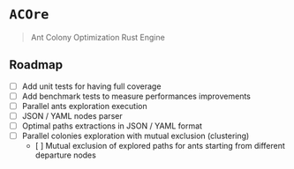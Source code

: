 # `ACOre`

>  Ant Colony Optimization Rust Engine

## Roadmap

- [ ] Add unit tests for having full coverage
- [ ] Add benchmark tests to measure performances improvements
- [ ] Parallel ants exploration execution
- [ ] JSON / YAML nodes parser
- [ ] Optimal paths extractions in JSON / YAML format
- [ ] Parallel colonies exploration with mutual exclusion (clustering)
  - [ ] Mutual exclusion of explored paths for ants starting from different
        departure nodes
